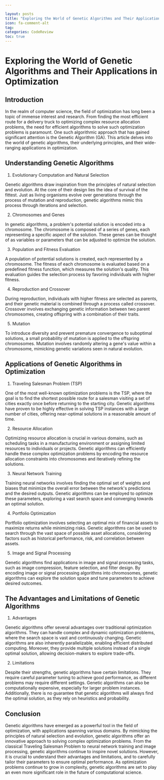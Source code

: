 ```yaml
---

layout: posts
title: "Exploring the World of Genetic Algorithms and Their Applications in Optimization"
icon: fa-comment-alt
tag:      
categories: CodeReview
toc: true
---
```




# Exploring the World of Genetic Algorithms and Their Applications in Optimization

## Introduction

In the realm of computer science, the field of optimization has long been a topic of immense interest and research. From finding the most efficient route for a delivery truck to optimizing complex resource allocation problems, the need for efficient algorithms to solve such optimization problems is paramount. One such algorithmic approach that has gained significant attention is the Genetic Algorithm (GA). This article delves into the world of genetic algorithms, their underlying principles, and their wide-ranging applications in optimization.

## Understanding Genetic Algorithms

1. Evolutionary Computation and Natural Selection

Genetic algorithms draw inspiration from the principles of natural selection and evolution. At the core of their design lies the idea of survival of the fittest. Just as living organisms evolve over generations through the process of mutation and reproduction, genetic algorithms mimic this process through iterations and selection.

2. Chromosomes and Genes

In genetic algorithms, a problem's potential solution is encoded into a chromosome. The chromosome is composed of a series of genes, each representing a specific aspect of the solution. These genes can be thought of as variables or parameters that can be adjusted to optimize the solution.

3. Population and Fitness Evaluation

A population of potential solutions is created, each represented by a chromosome. The fitness of each chromosome is evaluated based on a predefined fitness function, which measures the solution's quality. This evaluation guides the selection process by favoring individuals with higher fitness.

4. Reproduction and Crossover

During reproduction, individuals with higher fitness are selected as parents, and their genetic material is combined through a process called crossover. Crossover involves exchanging genetic information between two parent chromosomes, creating offspring with a combination of their traits.

5. Mutation

To introduce diversity and prevent premature convergence to suboptimal solutions, a small probability of mutation is applied to the offspring chromosomes. Mutation involves randomly altering a gene's value within a chromosome, mimicking genetic variations seen in natural evolution.

## Applications of Genetic Algorithms in Optimization

1. Traveling Salesman Problem (TSP)

One of the most well-known optimization problems is the TSP, where the goal is to find the shortest possible route for a salesman visiting a set of cities exactly once before returning to the starting city. Genetic algorithms have proven to be highly effective in solving TSP instances with a large number of cities, offering near-optimal solutions in a reasonable amount of time.

2. Resource Allocation

Optimizing resource allocation is crucial in various domains, such as scheduling tasks in a manufacturing environment or assigning limited resources to individuals or projects. Genetic algorithms can efficiently handle these complex optimization problems by encoding the resource allocation constraints into chromosomes and iteratively refining the solutions.

3. Neural Network Training

Training neural networks involves finding the optimal set of weights and biases that minimize the overall error between the network's predictions and the desired outputs. Genetic algorithms can be employed to optimize these parameters, exploring a vast search space and converging towards an optimal solution.

4. Portfolio Optimization

Portfolio optimization involves selecting an optimal mix of financial assets to maximize returns while minimizing risks. Genetic algorithms can be used to search through the vast space of possible asset allocations, considering factors such as historical performance, risk, and correlation between assets.

5. Image and Signal Processing

Genetic algorithms find applications in image and signal processing tasks, such as image compression, feature selection, and filter design. By encoding image or signal processing algorithms into chromosomes, genetic algorithms can explore the solution space and tune parameters to achieve desired outcomes.

## The Advantages and Limitations of Genetic Algorithms

1. Advantages

Genetic algorithms offer several advantages over traditional optimization algorithms. They can handle complex and dynamic optimization problems, where the search space is vast and continuously changing. Genetic algorithms are also inherently parallelizable, enabling efficient distributed computing. Moreover, they provide multiple solutions instead of a single optimal solution, allowing decision-makers to explore trade-offs.

2. Limitations

Despite their strengths, genetic algorithms have certain limitations. They require careful parameter tuning to achieve good performance, as different problems may require different settings. Genetic algorithms can also be computationally expensive, especially for larger problem instances. Additionally, there is no guarantee that genetic algorithms will always find the optimal solution, as they rely on heuristics and probability.

## Conclusion

Genetic algorithms have emerged as a powerful tool in the field of optimization, with applications spanning various domains. By mimicking the principles of natural selection and evolution, genetic algorithms offer an innovative approach to solving complex optimization problems. From the classical Traveling Salesman Problem to neural network training and image processing, genetic algorithms continue to inspire novel solutions. However, it is crucial to understand their advantages and limitations, and to carefully tailor their parameters to ensure optimal performance. As optimization problems continue to grow in complexity, genetic algorithms are set to play an even more significant role in the future of computational science.
